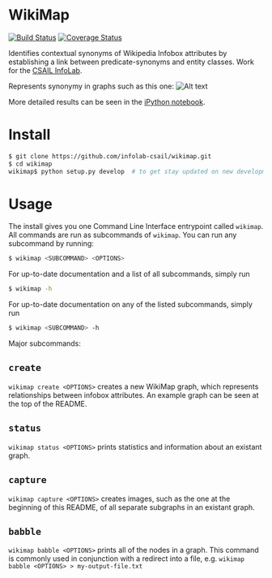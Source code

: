 # WikiMap
[![Build Status](https://travis-ci.org/infolab-csail/wikimap.svg?branch=master)](https://travis-ci.org/infolab-csail/wikimap)
[![Coverage Status](https://coveralls.io/repos/infolab-csail/wikimap/badge.svg?branch=master&service=github)](https://coveralls.io/github/infolab-csail/wikimap?branch=master)

Identifies contextual synonyms of Wikipedia Infobox attributes by establishing a link between predicate-synonyms and entity classes. Work for the [CSAIL InfoLab](http://groups.csail.mit.edu/infolab/).

Represents synonymy in graphs such as this one:
![Alt text](/../master/images/keyPeople35.png?raw=true "Example Graph")

More detailed results can be seen in the [iPython notebook](/../master/WikiMap%20Analysis.ipynb).

# Install
```Bash 
$ git clone https://github.com/infolab-csail/wikimap.git
$ cd wikimap
wikimap$ python setup.py develop  # to get stay updated on new developments
```

# Usage
The install gives you one Command Line Interface entrypoint called `wikimap`. All commands are run as subcommands of `wikimap`. You can run any subcommand by running:
```Bash
$ wikimap <SUBCOMMAND> <OPTIONS>
```
For up-to-date documentation and a list of all subcommands, simply run
```Bash
$ wikimap -h
```

For up-to-date documentation on any of the listed subcommands, simply run
```Bash
$ wikimap <SUBCOMMAND> -h
```

Major subcommands:
## `create`
`wikimap create <OPTIONS>` creates a new WikiMap graph, which represents relationships between infobox attributes. An example graph can be seen at the top of the README. 

## `status`
`wikimap status <OPTIONS>` prints statistics and information about an existant graph.

## `capture`
`wikimap capture <OPTIONS>` creates images, such as the one at the beginning of this README, of all separate subgraphs in an existant graph. 

## `babble`
`wikimap babble <OPTIONS>` prints all of the nodes in a graph. This command is commonly used in conjunction with a redirect into a file, e.g. `wikimap babble <OPTIONS> > my-output-file.txt`
